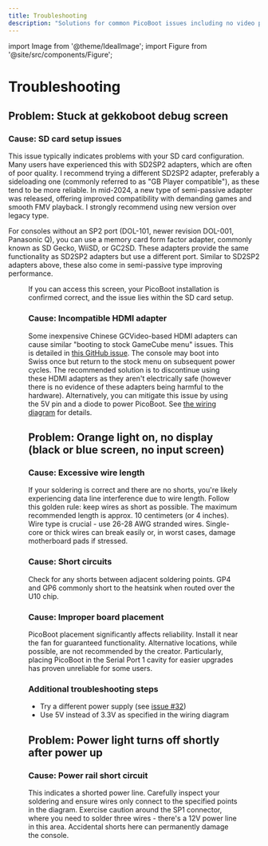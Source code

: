 ```yaml
---
title: Troubleshooting
description: "Solutions for common PicoBoot issues including no video problems and power issues, with detailed explanations of causes and step-by-step fixes."
---
```


import Image from '@theme/IdealImage';
import Figure from '@site/src/components/Figure';

# Troubleshooting

## Problem: Stuck at gekkoboot debug screen

### Cause: SD card setup issues
This issue typically indicates problems with your SD card configuration. Many users have experienced this with SD2SP2 adapters, which are often of poor quality. I recommend trying a different SD2SP2 adapter, preferably a sideloading one (commonly referred to as "GB Player compatible"), as these tend to be more reliable. In mid-2024, a new type of semi-passive adapter was released, offering improved compatibility with demanding games and smooth FMV playback. I strongly recommend using new version over legacy type.

For consoles without an SP2 port (DOL-101, newer revision DOL-001, Panasonic Q), you can use a memory card form factor adapter, commonly known as SD Gecko, WiiSD, or GC2SD. These adapters provide the same functionality as SD2SP2 adapters but use a different port. Similar to SD2SP2 adapters above, these also come in semi-passive type improving performance.

<Figure img={require('/img/picoboot/gekkoboot.jpg')} alt='gekkoboot debug output' caption='gekkoboot debug output' />

If you can access this screen, your PicoBoot installation is confirmed correct, and the issue lies within the SD card setup.

### Cause: Incompatible HDMI adapter
Some inexpensive Chinese GCVideo-based HDMI adapters can cause similar "booting to stock GameCube menu" issues. This is detailed in [this GitHub issue](https://github.com/ikorb/gcvideo/pull/123). The console may boot into Swiss once but return to the stock menu on subsequent power cycles. The recommended solution is to discontinue using these HDMI adapters as they aren't electrically safe (however there is no evidence of these adapters being harmful to the hardware). Alternatively, you can mitigate this issue by using the 5V pin and a diode to power PicoBoot. See [the wiring diagram](https://github.com/webhdx/PicoBoot/blob/main/assets/Wiring%20diagram.jpg) for details.

## Problem: Orange light on, no display (black or blue screen, no input screen)

### Cause: Excessive wire length
If your soldering is correct and there are no shorts, you're likely experiencing data line interference due to wire length. Follow this golden rule: keep wires as short as possible. The maximum recommended length is approx. 10 centimeters (or 4 inches). Wire type is crucial - use 26-28 AWG stranded wires. Single-core or thick wires can break easily or, in worst cases, damage motherboard pads if stressed.

### Cause: Short circuits
Check for any shorts between adjacent soldering points. GP4 and GP6 commonly short to the heatsink when routed over the U10 chip.

### Cause: Improper board placement
PicoBoot placement significantly affects reliability. Install it near the fan for guaranteed functionality. Alternative locations, while possible, are not recommended by the creator. Particularly, placing PicoBoot in the Serial Port 1 cavity for easier upgrades has proven unreliable for some users.

### Additional troubleshooting steps
- Try a different power supply (see [issue #32](https://github.com/webhdx/PicoBoot/issues/32))
- Use 5V instead of 3.3V as specified in the wiring diagram

## Problem: Power light turns off shortly after power up

### Cause: Power rail short circuit
This indicates a shorted power line. Carefully inspect your soldering and ensure wires only connect to the specified points in the diagram. Exercise caution around the SP1 connector, where you need to solder three wires - there's a 12V power line in this area. Accidental shorts here can permanently damage the console.

